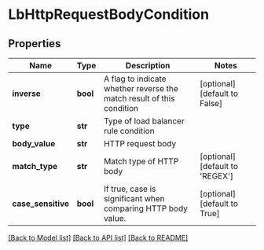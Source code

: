 # LbHttpRequestBodyCondition

## Properties
Name | Type | Description | Notes
------------ | ------------- | ------------- | -------------
**inverse** | **bool** | A flag to indicate whether reverse the match result of this condition | [optional] [default to False]
**type** | **str** | Type of load balancer rule condition | 
**body_value** | **str** | HTTP request body | 
**match_type** | **str** | Match type of HTTP body | [optional] [default to 'REGEX']
**case_sensitive** | **bool** | If true, case is significant when comparing HTTP body value.  | [optional] [default to True]

[[Back to Model list]](../README.md#documentation-for-models) [[Back to API list]](../README.md#documentation-for-api-endpoints) [[Back to README]](../README.md)

